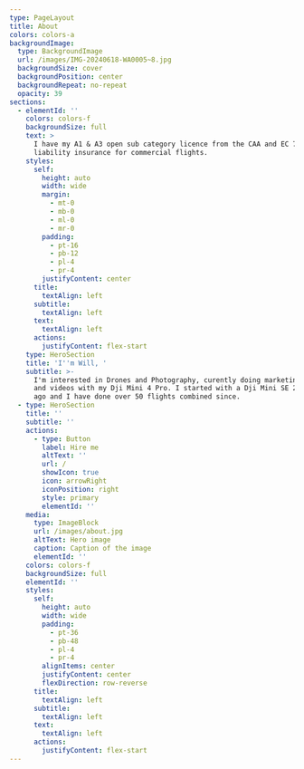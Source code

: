```yaml
---
type: PageLayout
title: About
colors: colors-a
backgroundImage:
  type: BackgroundImage
  url: /images/IMG-20240618-WA0005~8.jpg
  backgroundSize: cover
  backgroundPosition: center
  backgroundRepeat: no-repeat
  opacity: 39
sections:
  - elementId: ''
    colors: colors-f
    backgroundSize: full
    text: >
      I have my A1 & A3 open sub category licence from the CAA and EC 785/2004
      liability insurance for commercial flights.
    styles:
      self:
        height: auto
        width: wide
        margin:
          - mt-0
          - mb-0
          - ml-0
          - mr-0
        padding:
          - pt-16
          - pb-12
          - pl-4
          - pr-4
        justifyContent: center
      title:
        textAlign: left
      subtitle:
        textAlign: left
      text:
        textAlign: left
      actions:
        justifyContent: flex-start
    type: HeroSection
    title: 'I''m Will, '
    subtitle: >-
      I'm interested in Drones and Photography, curently doing marketing photos
      and videos with my Dji Mini 4 Pro. I started with a Dji Mini SE 2 years
      ago and I have done over 50 flights combined since.
  - type: HeroSection
    title: ''
    subtitle: ''
    actions:
      - type: Button
        label: Hire me
        altText: ''
        url: /
        showIcon: true
        icon: arrowRight
        iconPosition: right
        style: primary
        elementId: ''
    media:
      type: ImageBlock
      url: /images/about.jpg
      altText: Hero image
      caption: Caption of the image
      elementId: ''
    colors: colors-f
    backgroundSize: full
    elementId: ''
    styles:
      self:
        height: auto
        width: wide
        padding:
          - pt-36
          - pb-48
          - pl-4
          - pr-4
        alignItems: center
        justifyContent: center
        flexDirection: row-reverse
      title:
        textAlign: left
      subtitle:
        textAlign: left
      text:
        textAlign: left
      actions:
        justifyContent: flex-start
---
```

